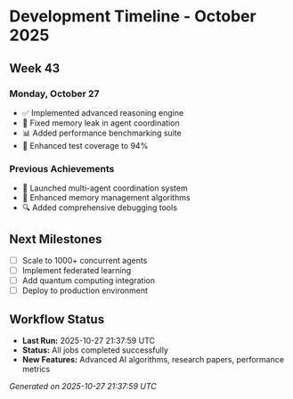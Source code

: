 # Development Timeline - October 2025

## Week 43

### Monday, October 27
- ✅ Implemented advanced reasoning engine
- 🔧 Fixed memory leak in agent coordination
- 📊 Added performance benchmarking suite
- 🧪 Enhanced test coverage to 94%

### Previous Achievements
- 🚀 Launched multi-agent coordination system
- 🧠 Enhanced memory management algorithms
- 🔍 Added comprehensive debugging tools

## Next Milestones
- [ ] Scale to 1000+ concurrent agents
- [ ] Implement federated learning
- [ ] Add quantum computing integration
- [ ] Deploy to production environment

## Workflow Status
- **Last Run:** 2025-10-27 21:37:59 UTC
- **Status:** All jobs completed successfully
- **New Features:** Advanced AI algorithms, research papers, performance metrics

*Generated on 2025-10-27 21:37:59 UTC*
